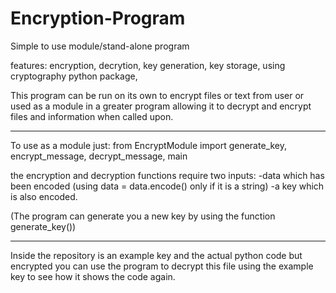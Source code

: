 # Encryption-Program
Simple to use module/stand-alone program

features:
encryption,
decrytion,
key generation,
key storage,
using cryptography python package,

This program can be run on its own to encrypt files or text from user or used as a module in a greater program allowing it to decrypt and encrypt files and information when 
called upon.

--------
To use as a module just:
from EncryptModule import generate_key, encrypt_message, decrypt_message, main

the encryption and decryption functions require two inputs:
-data which has been encoded (using data = data.encode() only if it is a string)
-a key which is also encoded.

(The program can generate you a new key by using the function generate_key())

--------
Inside the repository is an example key and the actual python code but encrypted
you can use the program to decrypt this file using the example key to see how it shows the code again.


